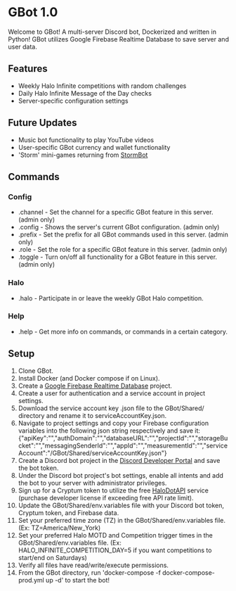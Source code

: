 # GBot 1.0
Welcome to GBot! A multi-server Discord bot, Dockerized and written in Python! GBot utilizes Google Firebase Realtime Database to save server and user data.

## Features
- Weekly Halo Infinite competitions with random challenges
- Daily Halo Infinite Message of the Day checks
- Server-specific configuration settings

## Future Updates
- Music bot functionality to play YouTube videos
- User-specific GBot currency and wallet functionality
- 'Storm' mini-games returning from [StormBot](https://github.com/cgoulart35/StormBot)

## Commands
### Config
- .channel - Set the channel for a specific GBot feature in this server. (admin only)
- .config  - Shows the server's current GBot configuration. (admin only)
- .prefix  - Set the prefix for all GBot commands used in this server. (admin only)
- .role    - Set the role for a specific GBot feature in this server. (admin only)
- .toggle  - Turn on/off all functionality for a GBot feature in this server. (admin only)
### Halo
- .halo    - Participate in or leave the weekly GBot Halo competition.
### Help
- .help    - Get more info on commands, or commands in a certain category.

## Setup
1. Clone GBot.
2. Install Docker (and Docker compose if on Linux).
3. Create a [Google Firebase Realtime Database](https://console.firebase.google.com/) project.
4. Create a user for authentication and a service account in project settings.
5. Download the service account key .json file to the GBot/Shared/ directory and rename it to serviceAccountKey.json.
6. Navigate to project settings and copy your Firebase configuration variables into the following json string respectively and save it:
{"apiKey":"","authDomain":"","databaseURL":"","projectId":"","storageBucket":"","messagingSenderId":"","appId":"","measurementId":"","serviceAccount":"/GBot/Shared/serviceAccountKey.json"}
7. Create a Discord bot project in the [Discord Developer Portal](https://discord.com/developers/applications) and save the bot token.
8. Under the Discord bot project's bot settings, enable all intents and add the bot to your server with administrator privileges.
9. Sign up for a Cryptum token to utilize the free [HaloDotAPI](https://developers.halodotapi.com/docs/cryptum) service (purchase developer license if exceeding free API rate limit).
10. Update the GBot/Shared/env.variables file with your Discord bot token, Cryptum token, and Firebase data.
11. Set your preferred time zone (TZ) in the GBot/Shared/env.variables file. (Ex: TZ=America/New_York)
12. Set your preferred Halo MOTD and Competition trigger times in the GBot/Shared/env.variables file. (Ex: HALO_INFINITE_COMPETITION_DAY=5 if you want competitions to start/end on Saturdays)
13. Verify all files have read/write/execute permissions.
14. From the GBot directory, run 'docker-compose -f docker-compose-prod.yml up -d' to start the bot!